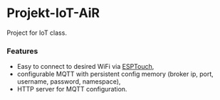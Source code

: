 # Projekt-IoT-AiR
Project for IoT class.

### Features
* Easy to connect to desired WiFi via [ESPTouch](https://www.espressif.com/en/products/software/esp-touch/overview),
* configurable MQTT with persistent config memory (broker ip, port, username, password, namespace),
* HTTP server for MQTT configuration.
